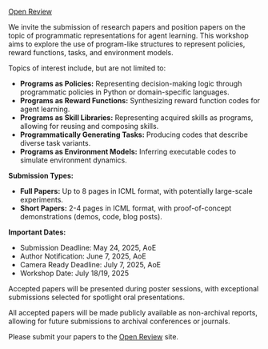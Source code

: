 [Open Review](https://openreview.net/group?id=ICML.cc/2025/Workshop/PRAL)

We invite the submission of research papers and position papers on the topic of programmatic representations for agent learning. This workshop aims to explore the use of program-like structures to represent policies, reward functions, tasks, and environment models.

Topics of interest include, but are not limited to:

* **Programs as Policies:** Representing decision-making logic through programmatic policies in Python or domain-specific languages.
* **Programs as Reward Functions:** Synthesizing reward function codes for agent learning.
* **Programs as Skill Libraries:** Representing acquired skills as programs, allowing for reusing and composing skills.
* **Programmatically Generating Tasks:** Producing codes that describe diverse task variants.
* **Programs as Environment Models:** Inferring executable codes to simulate environment dynamics.

**Submission Types:**

* **Full Papers:** Up to 8 pages in ICML format, with potentially large-scale experiments.
* **Short Papers:** 2-4 pages in ICML format, with proof-of-concept demonstrations (demos, code, blog posts).

**Important Dates:**

* Submission Deadline: May 24, 2025, AoE
* Author Notification: June 7, 2025, AoE
* Camera Ready Deadline: July 7, 2025, AoE
* Workshop Date: July 18/19, 2025

Accepted papers will be presented during poster sessions, with exceptional submissions selected for spotlight oral presentations.

All accepted papers will be made publicly available as non-archival reports, allowing for future submissions to archival conferences or journals.

Please submit your papers to the [Open Review](https://openreview.net/group?id=ICML.cc/2025/Workshop/PRAL) site.
